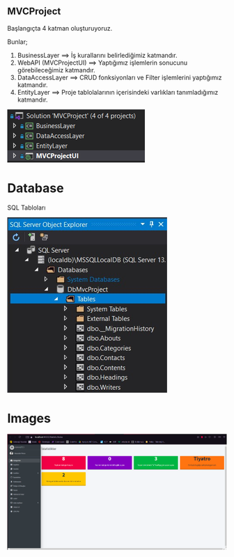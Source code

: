 ## MVCProject

Başlangıçta 4 katman oluşturuyoruz.

Bunlar;
1. BusinessLayer ==> İş kurallarını belirlediğimiz katmandır.
2. WebAPI (MVCProjectUI) ==> Yaptığımız işlemlerin sonucunu görebileceğimiz katmandır.
3. DataAccessLayer ==> CRUD fonksiyonları ve Filter işlemlerini yaptığımız katmandır.
4. EntityLayer ==> Proje tablolalarının içerisindeki varlıkları tanımladığımız katmandır.

![layers](https://github.com/b-tekinli/MVCProject/blob/main/images/layers.png)

# Database

SQL Tabloları

![tables](https://github.com/b-tekinli/MVCProject/blob/main/images/tables.png)

# Images

![statistic](https://github.com/b-tekinli/MVCProject/blob/main/images/statisticController.png)
